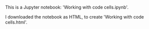 This is a Jupyter notebook: 'Working with code cells.ipynb'.

I downloaded the notebook as HTML, to create 'Working with code cells.html'.
